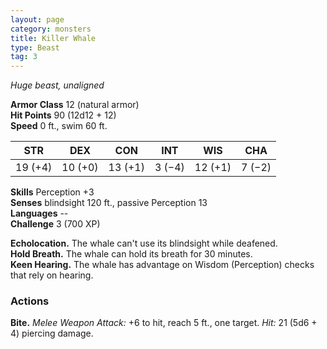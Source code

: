 ```yaml
---
layout: page
category: monsters
title: Killer Whale
type: Beast
tag: 3
---
```

_Huge beast, unaligned_

**Armor Class** 12 (natural armor)    
**Hit Points** 90 (12d12 + 12)    
**Speed** 0 ft., swim 60 ft.

| STR     | DEX     | CON     | INT     | WIS     | CHA     |
|---------|---------|---------|---------|---------|---------|
| 19 (+4) | 10 (+0) | 13 (+1) | 3 (−4)  | 12 (+1) | 7 (−2)  |  

**Skills** Perception +3    
**Senses** blindsight 120 ft., passive Perception 13    
**Languages** --    
**Challenge** 3 (700 XP) 

**Echolocation.** The whale can't use its blindsight while deafened.    
**Hold Breath.** The whale can hold its breath for 30 minutes.    
**Keen Hearing.** The whale has advantage on Wisdom (Perception) checks that rely on hearing. 

### Actions    
**Bite.** _Melee Weapon Attack:_ +6 to hit, reach 5 ft., one target. _Hit:_ 21 (5d6 + 4) piercing damage. 